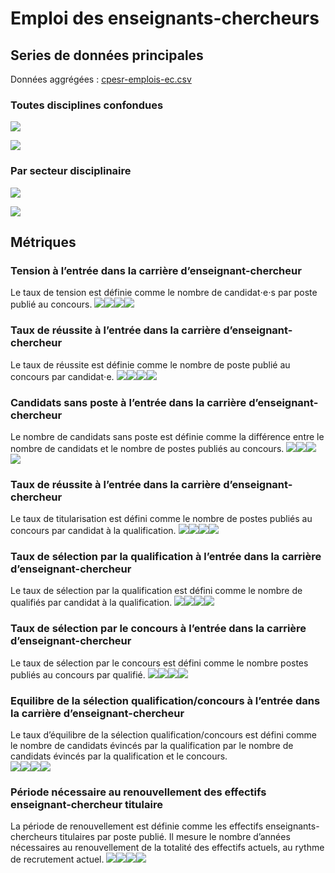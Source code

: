 Emploi des enseignants-chercheurs
================

## Series de données principales

Données aggrégées : [cpesr-emplois-ec.csv](cpesr-emplois-ec.csv)

### Toutes disciplines confondues

![](emploiEC_files/figure-gfm/etapes.tout-1.png)<!-- -->

![](emploiEC_files/figure-gfm/etapes.tout.norm-1.png)<!-- -->

### Par secteur disciplinaire

![](emploiEC_files/figure-gfm/etapes.discipline-1.png)<!-- -->

![](emploiEC_files/figure-gfm/etapes.discipline.norm-1.png)<!-- -->

## Métriques

### Tension à l’entrée dans la carrière d’enseignant-chercheur

Le taux de tension est définie comme le nombre de candidat⋅e⋅s par poste
publié au concours.
![](emploiEC_files/figure-gfm/metriques-1.png)<!-- -->![](emploiEC_files/figure-gfm/metriques-2.png)<!-- -->![](emploiEC_files/figure-gfm/metriques-3.png)<!-- -->![](emploiEC_files/figure-gfm/metriques-4.png)<!-- -->

### Taux de réussite à l’entrée dans la carrière d’enseignant-chercheur

Le taux de réussite est définie comme le nombre de poste publié au
concours par candidat⋅e.
![](emploiEC_files/figure-gfm/metriques-5.png)<!-- -->![](emploiEC_files/figure-gfm/metriques-6.png)<!-- -->![](emploiEC_files/figure-gfm/metriques-7.png)<!-- -->![](emploiEC_files/figure-gfm/metriques-8.png)<!-- -->

### Candidats sans poste à l’entrée dans la carrière d’enseignant-chercheur

Le nombre de candidats sans poste est définie comme la différence entre
le nombre de candidats et le nombre de postes publiés au concours.
![](emploiEC_files/figure-gfm/metriques-9.png)<!-- -->![](emploiEC_files/figure-gfm/metriques-10.png)<!-- -->![](emploiEC_files/figure-gfm/metriques-11.png)<!-- -->![](emploiEC_files/figure-gfm/metriques-12.png)<!-- -->

### Taux de réussite à l’entrée dans la carrière d’enseignant-chercheur

Le taux de titularisation est défini comme le nombre de postes publiés
au concours par candidat à la qualification.
![](emploiEC_files/figure-gfm/metriques-13.png)<!-- -->![](emploiEC_files/figure-gfm/metriques-14.png)<!-- -->![](emploiEC_files/figure-gfm/metriques-15.png)<!-- -->![](emploiEC_files/figure-gfm/metriques-16.png)<!-- -->

### Taux de sélection par la qualification à l’entrée dans la carrière d’enseignant-chercheur

Le taux de sélection par la qualification est défini comme le nombre de
qualifiés par candidat à la qualification.
![](emploiEC_files/figure-gfm/metriques-17.png)<!-- -->![](emploiEC_files/figure-gfm/metriques-18.png)<!-- -->![](emploiEC_files/figure-gfm/metriques-19.png)<!-- -->![](emploiEC_files/figure-gfm/metriques-20.png)<!-- -->

### Taux de sélection par le concours à l’entrée dans la carrière d’enseignant-chercheur

Le taux de sélection par le concours est défini comme le nombre postes
publiés au concours par qualifié.
![](emploiEC_files/figure-gfm/metriques-21.png)<!-- -->![](emploiEC_files/figure-gfm/metriques-22.png)<!-- -->![](emploiEC_files/figure-gfm/metriques-23.png)<!-- -->![](emploiEC_files/figure-gfm/metriques-24.png)<!-- -->

### Equilibre de la sélection qualification/concours à l’entrée dans la carrière d’enseignant-chercheur

Le taux d’équilibre de la sélection qualification/concours est défini
comme le nombre de candidats évincés par la qualification par le nombre
de candidats évincés par la qualification et le concours.  
![](emploiEC_files/figure-gfm/metriques-25.png)<!-- -->![](emploiEC_files/figure-gfm/metriques-26.png)<!-- -->![](emploiEC_files/figure-gfm/metriques-27.png)<!-- -->![](emploiEC_files/figure-gfm/metriques-28.png)<!-- -->

### Période nécessaire au renouvellement des effectifs enseignant-chercheur titulaire

La période de renouvellement est définie comme les effectifs
enseignants-chercheurs titulaires par poste publié. Il mesure le nombre
d’années nécessaires au renouvellement de la totalité des effectifs
actuels, au rythme de recrutement actuel.
![](emploiEC_files/figure-gfm/metriques-29.png)<!-- -->![](emploiEC_files/figure-gfm/metriques-30.png)<!-- -->![](emploiEC_files/figure-gfm/metriques-31.png)<!-- -->![](emploiEC_files/figure-gfm/metriques-32.png)<!-- -->
